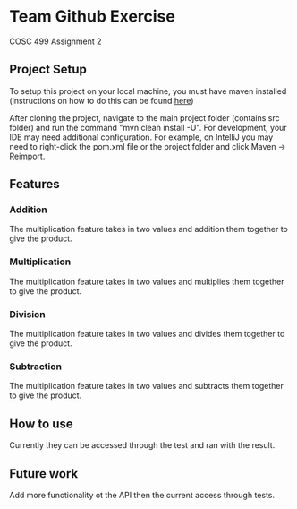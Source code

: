 # Team Github Exercise
COSC 499 Assignment 2

## Project Setup

To setup this project on your local machine, you must have maven installed (instructions on how to do this can be found [here](https://howtodoinjava.com/maven/how-to-install-maven-on-windows/))

After cloning the project, navigate to the main project folder (contains src folder) and run the command "mvn clean install -U". For development, your IDE may need additional configuration. For example, on IntelliJ you may need to right-click the pom.xml file or the project folder and click Maven -> Reimport.

## Features

### Addition
 The multiplication feature takes in two values and addition them together to give the product. 

### Multiplication
 The multiplication feature takes in two values and multiplies them together to give the product. 

### Division
 The multiplication feature takes in two values and divides them together to give the product. 

### Subtraction
 The multiplication feature takes in two values and subtracts them together to give the product. 


 ## How to use
 Currently they can be accessed through the test and ran with the result.

 ## Future work
Add more functionality ot the API then the current access through tests.